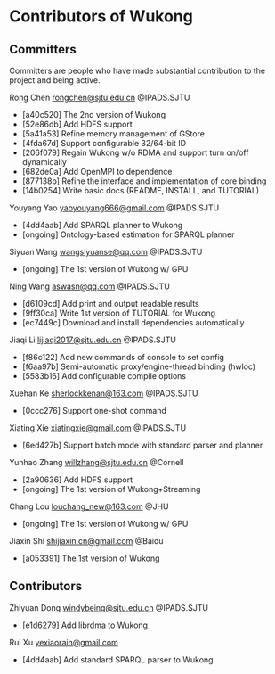 Contributors of Wukong
====================


Committers
----------
Committers are people who have made substantial contribution to the project and being active.

Rong Chen <rongchen@sjtu.edu.cn> @IPADS.SJTU  
  + [a40c520]  The 2nd version of Wukong  
  + [52e86db]  Add HDFS support  
  + [5a41a53]  Refine memory management of GStore  
  + [4fda67d]  Support configurable 32/64-bit ID  
  + [206f079]  Regain Wukong w/o RDMA and support turn on/off dynamically  
  + [682de0a]  Add OpenMPI to dependence  
  + [877138b]  Refine the interface and implementation of core binding  
  + [14b0254]  Write basic docs (README, INSTALL, and TUTORIAL)  

Youyang Yao <yaoyouyang666@gmail.com> @IPADS.SJTU  
  + [4dd4aab]  Add SPARQL planner to Wukong  
  + [ongoing]  Ontology-based estimation for SPARQL planner  

Siyuan Wang <wangsiyuanse@qq.com> @IPADS.SJTU  
  + [ongoing]  The 1st version of Wukong w/ GPU  

Ning Wang <aswasn@qq.com> @IPADS.SJTU  
  + [d6109cd]  Add print and output readable results  
  + [9ff30ca]  Write 1st version of TUTORIAL for Wukong  
  + [ec7449c]  Download and install dependencies automatically  

Jiaqi Li <lijiaqi2017@sjtu.edu.cn> @IPADS.SJTU  
  + [f86c122]  Add new commands of console to set config  
  + [f6aa97b]  Semi-automatic proxy/engine-thread binding (hwloc)  
  + [5583b16]  Add configurable compile options  

Xuehan Ke <sherlockkenan@163.com> @IPADS.SJTU  
  + [0ccc276]  Support one-shot command  

Xiating Xie <xiatingxie@gmail.com> @IPADS.SJTU  
  + [6ed427b]  Support batch mode with standard parser and planner  

Yunhao Zhang <willzhang@sjtu.edu.cn> @Cornell  
  + [2a90636]  Add HDFS support  
  + [ongoing]  The 1st version of Wukong+Streaming  

Chang Lou <louchang_new@163.com> @JHU   
  + [ongoing]  The 1st version of Wukong w/ GPU  

Jiaxin Shi <shijiaxin.cn@gmail.com> @Baidu  
  + [a053391]  The 1st version of Wukong  


Contributors
----------
Zhiyuan Dong <windybeing@sjtu.edu.cn> @IPADS.SJTU  
  + [e1d6279]  Add librdma to Wukong   

Rui Xu <yexiaorain@gmail.com>  
  + [4dd4aab]  Add standard SPARQL parser to Wukong   